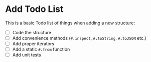 # Add Todo List

This is a basic Todo list of things when adding a new structure:

* [ ] Code the structure
* [ ] Add convenience methods (`#.inspect`, `#.toString`, `#.toJSON` etc.)
* [ ] Add proper iterators
* [ ] Add a static `#.from` function
* [ ] Add unit tests
